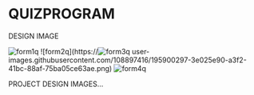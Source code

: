 # QUIZPROGRAM
DESIGN IMAGE

![form1q](https://user-images.githubusercontent.com/108897416/195900287-4e07bc8d-d465-4ba8-a722-1d819904f5b3.png)
![form2q](https://![form3q](https://user-images.githubusercontent.com/108897416/195900307-9720087d-9663-4768-b4a1-da70d98ae20f.png)
user-images.githubusercontent.com/108897416/195900297-3e025e90-a3f2-41bc-88af-75ba05ce63ae.png)
![form4q](https://user-images.githubusercontent.com/108897416/195900316-42f81775-8963-4dec-8443-2689d21d1030.png)
 
PROJECT DESIGN IMAGES...
